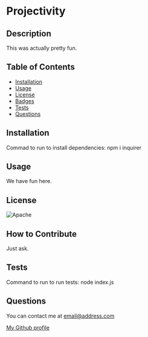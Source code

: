 

# Projectivity

## Description

This was actually pretty fun.

## Table of Contents

- [Installation](#installation)
- [Usage](#usage)
- [License](#license)
- [Badges](#badges)
- [Tests](#tests)
- [Questions](#questions)

## Installation

Commad to run to install dependencies: npm i inquirer

## Usage

We have fun here.

## License

![Apache](https://img.shields.io/badge/license-Apache-green)

## How to Contribute

Just ask.

## Tests

Command to run to run tests: node index.js

## Questions

You can contact me at [email@address.com](mailto:email@address.com)

[My Github profile](https://github.com/username)
  